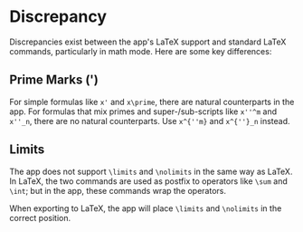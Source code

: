 # Discrepancy

Discrepancies exist between the app's LaTeX support and standard LaTeX commands, particularly in math mode. Here are some key differences:

## Prime Marks (')

For simple formulas like `x'` and `x\prime`, there are natural counterparts in the app.
For formulas that mix primes and super-/sub-scripts like `x''^m` and `x''_n`, there are no natural counterparts.
Use `x^{''m}` and `x^{''}_n` instead.

## Limits

The app does not support `\limits` and `\nolimits` in the same way as LaTeX. In LaTeX, the two commands are 
used as postfix to operators like `\sum` and `\int`; but in the app, these commands wrap the operators. 

When exporting to LaTeX, the app will place `\limits` and `\nolimits` in the correct position.
